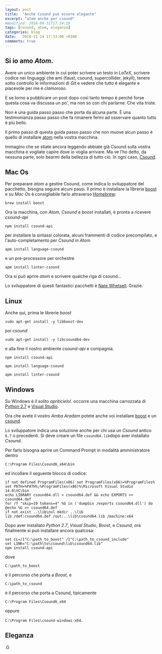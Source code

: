 ```yaml
---
layout: post
title:  "Anche Csound può essere elegante"
excerpt: "atom anche per csound"
#modified: 2016-08-31T17:54:19
tags: [csound, atom, eleganza]
categories: blog
date:   2018-11-14 17:33:00 +0100
comments: true
---
```


## Si io amo *Atom*.

Avere un unico ambiente in cui poter scrivere un testo in *LaTeX*, scrivere codice
nei linguaggi che ami (faust, csound, supercollider, jekyll), tenere sotto controllo le
informazioni di *Git* e vedere che tutto è elegante e piacevole per me è *clamoroso*.

E se torno a pubblicare un post dopo così tanto tempo è perché forse questa cosa
va discussa un po', ma non so con chi parlarne. Che vita triste.

Non è una guida passo passo che porta da alcuna parte. È una testimonianza passo
passo che fa rimanere fermi ad osservare quanto tutto è più bello.

Il primo passo di questa guida passo passo che non muove alcun passo è quello di
installare [atom](http://atom.io) nella vostra macchina.

Immagino che se stiate ancora leggendo abbiate già Csound sulla vostra macchina
e vogliate capire dove io voglia arrivare. Ma ve l'ho detto, da nessuna parte, solo
bearmi della bellezza di tutto ciò. In ogni caso, [Csound](http://csound.com).

## Mac Os

Per preparare *atom* a gestire Csound, come indica lo sviluppatore del pacchetto,
bisogna seguire alcuni passi. Il primo è installare la libreria [boost](https://www.boost.org)
e su *Mac Os* è consigliabile farlo attraverso [Homebrew](https://brew.sh):

`brew install boost`

Ora la macchina, con *Atom*, *Csound* e *boost* installati, è pronta a ricevere *csound-api*

`npm install csound-api`

per installare la sintassi colorata, alcuni frammenti di codice precompilato, e
l'auto-completamento per *Csound* in *Atom*

`apm install language-csound`

e un pre-processore per orchestre

`apm install linter-csound`

Ora si può aprire *atom* e scrivere qualche riga di csound…

Lo sviluppatore di questi fantastici pacchetti è
[Nate Whetsell](https://github.com/nwhetsell?tab=repositories). Grazie.

## Linux

Anche qui, prima le librerie *boost*

`sudo apt-get install -y libboost-dev`

poi *csound*

`sudo apt-get install -y libcsound64-dev`

e alla fine il nostro ambiente *csound-api* e compagnia.

`npm install csound-api`

`apm install language-csound`

`apm install linter-csound`

## Windows

Su Windows è il solito *apriticielo!*. occorre una macchina carrozzata di
[Python 2.7](https://www.python.org/downloads/windows/) e
[Visual Studio](https://www.visualstudio.com/).

Ora che avete il vostro *Amba Aradam* potete anche voi installare
[boost](https://sourceforge.net/projects/boost/files/boost-binaries/)
e un [csound](https://github.com/csound/csound/releases/latest).

Lo sviluppatore indica una soluzione anche per chi usa un *Csound* antico `6.7`
o precedenti. Si deve creare un file `csound64.lib`dopo aver installato *Csound*.

Per farlo bisogna aprire un Command Prompt in modalità amministratore dentro

`C:\Program Files\Csound6_x64\bin`

ed incollare il seguente blocco di codice:

```
if not defined ProgramFiles(x86) set ProgramFiles(x86)=%ProgramFiles%
set PATH=%PATH%;%ProgramFiles(x86)%\Microsoft Visual Studio 14.0\VC\bin
echo LIBRARY csound64.dll > csound64.def && echo EXPORTS >> csound64.def
for /f "skip=19 tokens=4" %G in ('dumpbin /exports csound64.dll') do @echo %G >> csound64.def
if not exist ..\lib\nul mkdir ..\lib
lib /def:csound64.def /out:..\lib\csound64.lib /machine:x64
```

Dopo aver installato *Python 2.7*, *Visual Studio*, *Boost*, e *Csound*,
ora finalmente si può installare ancora qualcosa:

```
set CL=/I"C:\path_to_boost" /I"C:\path_to_csound_include"
set LINK="C:\path\to\csound\lib\csound64.lib"
npm install csound-api
```

dove

`C:\path_to_boost`

è il percorso che porta a *Boost*, e

`C:\path_to_csound`

è il percorso che porta a Csound, tipicamente

`C:\Program Files\Csound6_x64`

oppure

`C:\Program Files\csound-windows-x64`.

## Eleganza

<script src="https://gist.github.com/grammaton/b46e88c532f366363aeeaa6b1eb8cc14.js"></script>

.G
